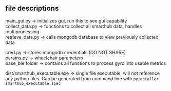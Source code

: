 ## file descriptions
main_gui.py -> initializes gui, run this to see gui capability  
collect_data.py -> functions to collect all smarthub data, handles multiprocessing  
retrieve_data.py -> calls mongodb database to view previously collected data

cred.py -> stores mongodb credentials (DO NOT SHARE)  
params.py -> wheelchair parameters  
base_ble folder -> contains all functions to process gyro into usable metrics

dist/smarthub_executable.exe -> single file executable, will not reference any python files.  Can be generated from command line with ```pyinstaller smarthub_executable.spec```
